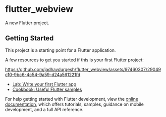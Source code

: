 # flutter_webview

A new Flutter project.

## Getting Started

This project is a starting point for a Flutter application.

A few resources to get you started if this is your first Flutter project:

https://github.com/jadhavdurgesh/flutter_webview/assets/97460307/29049c10-9bc6-4c54-9a59-d24a561221fd



- [Lab: Write your first Flutter app](https://docs.flutter.dev/get-started/codelab)
- [Cookbook: Useful Flutter samples](https://docs.flutter.dev/cookbook)

For help getting started with Flutter development, view the
[online documentation](https://docs.flutter.dev/), which offers tutorials,
samples, guidance on mobile development, and a full API reference.

